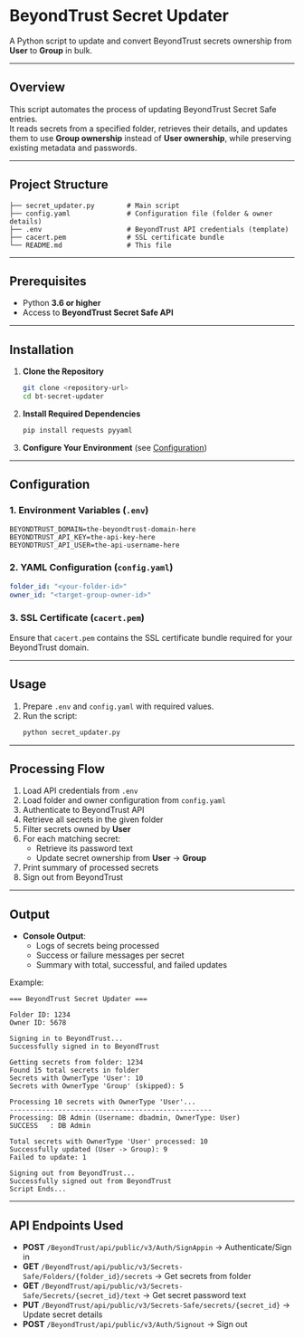# BeyondTrust Secret Updater
A Python script to update and convert BeyondTrust secrets ownership from **User** to **Group** in bulk.

---

## Overview
This script automates the process of updating BeyondTrust Secret Safe entries.  
It reads secrets from a specified folder, retrieves their details, and updates them to use **Group ownership** instead of **User ownership**, while preserving existing metadata and passwords.

---

## Project Structure
```
├── secret_updater.py        # Main script
├── config.yaml              # Configuration file (folder & owner details)
├── .env                     # BeyondTrust API credentials (template)
├── cacert.pem               # SSL certificate bundle
└── README.md                # This file
```

---

## Prerequisites
- Python **3.6 or higher**
- Access to **BeyondTrust Secret Safe API**

---

## Installation
1. **Clone the Repository**
   ```bash
   git clone <repository-url>
   cd bt-secret-updater
   ```

2. **Install Required Dependencies**
   ```bash
   pip install requests pyyaml
   ```

3. **Configure Your Environment** (see [Configuration](#configuration))

---

## Configuration

### 1. Environment Variables (`.env`)
```
BEYONDTRUST_DOMAIN=the-beyondtrust-domain-here
BEYONDTRUST_API_KEY=the-api-key-here
BEYONDTRUST_API_USER=the-api-username-here
```

### 2. YAML Configuration (`config.yaml`)
```yaml
folder_id: "<your-folder-id>"
owner_id: "<target-group-owner-id>"
```

### 3. SSL Certificate (`cacert.pem`)
Ensure that `cacert.pem` contains the SSL certificate bundle required for your BeyondTrust domain.

---

## Usage
1. Prepare `.env` and `config.yaml` with required values.  
2. Run the script:
   ```bash
   python secret_updater.py
   ```

---

## Processing Flow
1. Load API credentials from `.env`  
2. Load folder and owner configuration from `config.yaml`  
3. Authenticate to BeyondTrust API  
4. Retrieve all secrets in the given folder  
5. Filter secrets owned by **User**  
6. For each matching secret:  
   - Retrieve its password text  
   - Update secret ownership from **User** → **Group**  
7. Print summary of processed secrets  
8. Sign out from BeyondTrust  

---

## Output
- **Console Output**:  
  - Logs of secrets being processed  
  - Success or failure messages per secret  
  - Summary with total, successful, and failed updates  

Example:
```
=== BeyondTrust Secret Updater ===

Folder ID: 1234
Owner ID: 5678

Signing in to BeyondTrust...
Successfully signed in to BeyondTrust

Getting secrets from folder: 1234
Found 15 total secrets in folder
Secrets with OwnerType 'User': 10
Secrets with OwnerType 'Group' (skipped): 5

Processing 10 secrets with OwnerType 'User'...
--------------------------------------------------
Processing: DB Admin (Username: dbadmin, OwnerType: User)
SUCCESS   : DB Admin

Total secrets with OwnerType 'User' processed: 10
Successfully updated (User -> Group): 9
Failed to update: 1

Signing out from BeyondTrust...
Successfully signed out from BeyondTrust
Script Ends...
```

---

## API Endpoints Used
- **POST** `/BeyondTrust/api/public/v3/Auth/SignAppin` → Authenticate/Sign in  
- **GET** `/BeyondTrust/api/public/v3/Secrets-Safe/Folders/{folder_id}/secrets` → Get secrets from folder  
- **GET** `/BeyondTrust/api/public/v3/Secrets-Safe/Secrets/{secret_id}/text` → Get secret password text  
- **PUT** `/BeyondTrust/api/public/v3/Secrets-Safe/secrets/{secret_id}` → Update secret details  
- **POST** `/BeyondTrust/api/public/v3/Auth/Signout` → Sign out  

